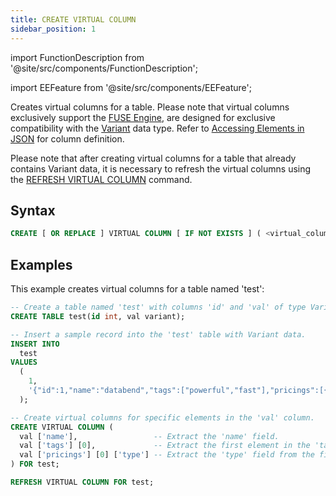 ```yaml
---
title: CREATE VIRTUAL COLUMN
sidebar_position: 1
---
```


import FunctionDescription from '@site/src/components/FunctionDescription';

<FunctionDescription description="Introduced or updated: v1.2.339"/>

import EEFeature from '@site/src/components/EEFeature';

<EEFeature featureName='VIRTUAL COLUMN'/>

Creates virtual columns for a table. Please note that virtual columns exclusively support the [FUSE Engine](../../../00-sql-reference/30-table-engines/00-fuse.md), are designed for exclusive compatibility with the [Variant](../../../00-sql-reference/10-data-types/43-data-type-variant.md) data type. Refer to [Accessing Elements in JSON](../../../00-sql-reference/10-data-types/43-data-type-variant.md#accessing-elements-in-json) for column definition.

Please note that after creating virtual columns for a table that already contains Variant data, it is necessary to refresh the virtual columns using the [REFRESH VIRTUAL COLUMN](refresh-virtual-column.md) command.

## Syntax

```sql
CREATE [ OR REPLACE ] VIRTUAL COLUMN [ IF NOT EXISTS ] ( <virtual_column_1>, <virtual_column_2>, ... ) FOR <table>
```

## Examples

This example creates virtual columns for a table named 'test':

```sql
-- Create a table named 'test' with columns 'id' and 'val' of type Variant.
CREATE TABLE test(id int, val variant);

-- Insert a sample record into the 'test' table with Variant data.
INSERT INTO
  test
VALUES
  (
    1,
    '{"id":1,"name":"databend","tags":["powerful","fast"],"pricings":[{"type":"Standard","price":"Pay as you go"},{"type":"Enterprise","price":"Custom"}]}'
  );

-- Create virtual columns for specific elements in the 'val' column.
CREATE VIRTUAL COLUMN (
  val ['name'],                 -- Extract the 'name' field.
  val ['tags'] [0],             -- Extract the first element in the 'tags' array.
  val ['pricings'] [0] ['type'] -- Extract the 'type' field from the first pricing in the 'pricings' array.
) FOR test;

REFRESH VIRTUAL COLUMN FOR test;
```